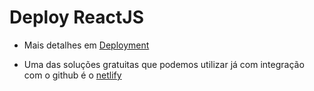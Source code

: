 # Deploy ReactJS

- Mais detalhes em [Deployment](https://create-react-app.dev/docs/deployment)

- Uma das soluções gratuitas que podemos utilizar já com integração com o github é o [netlify](https://www.netlify.com)
